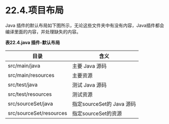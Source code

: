# 22.4.项目布局

Java 插件的默认布局如下图所示，无论这些文件夹中有没有内容，Java插件都会编译里面的内容，并处理缺失的内容。

**表22.4.java 插件-默认布局**

目录                      | 含义
----------------------- | --------------------
src/main/java           | 主要 Java 源码
src/main/resources      | 主要资源
src/test/java           | 测试 Java 源码
src/test/resources      | 测试资源
src/sourceSet/java      | 指定sourceSet的 Java 源码
src/sourceSet/resources | 指定sourceSet的资源
